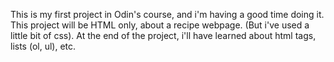 This is my first project in Odin's course, and i'm having a good time doing it.
This project will be HTML only, about a recipe webpage. (But i've used a little bit of css).
At the end of the project, i'll have learned about html tags, lists (ol, ul), etc.